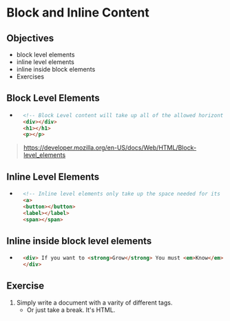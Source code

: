 # Block and Inline Content

## Objectives
- block level elements
- inline level elements
- inline inside block elements
- Exercises

## Block Level Elements
- ```html
    <!-- Block Level content will take up all of the allowed horizontal space. -->
    <div></div>
    <h1></h1>
    <p></p>
> https://developer.mozilla.org/en-US/docs/Web/HTML/Block-level_elements

## Inline Level Elements
- ```html
    <!-- Inline level elements only take up the space needed for its content -->
    <a>
    <button></button>
    <label></label>
    <span></span>

## Inline inside block level elements

- ```html
    <div> If you want to <strong>Grow</strong> You must <em>Know</em>
    </div>

## Exercise
1. Simply write a document with a varity of different tags.
    - Or just take a break. It's HTML.
